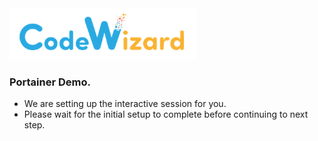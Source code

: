 
<img src="https://github.com/nirgeier/labs-assets/blob/main/assets/images/codewizard_logo_small.png?raw=true" width="300px">

### Portainer Demo.

* We are setting up the interactive session for you.
* Please wait for the initial setup to complete before continuing to next step.

